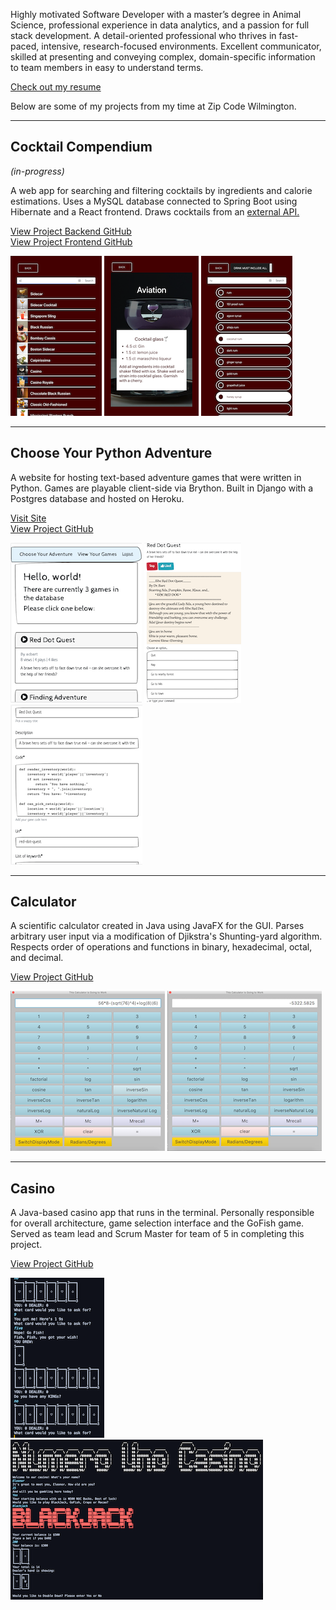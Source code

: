 Highly motivated Software Developer with a master’s degree in Animal Science, professional experience in data analytics, and a passion for full stack development. A detail-oriented professional who thrives in fast-paced, intensive, research-focused environments. Excellent communicator, skilled at presenting and conveying complex, domain-specific information to team members in easy to understand terms.  

[Check out my resume](Resume.pdf)

Below are some of my projects from my time at Zip Code Wilmington.
<hr>

## Cocktail Compendium

*(in-progress)*

A web app for searching and filtering cocktails by ingredients and calorie estimations. Uses a MySQL database connected to Spring Boot using Hibernate and a React frontend. Draws cocktails from an [external API.](https://www.thecocktaildb.com/api.php) 

[View Project Backend GitHub](https://github.com/ElBell/CocktailSpringBoot)  
[View Project Frontend GitHub](https://github.com/ElBell/CocktailReact)

[![Screenshot of DrinkList](Pictures/DrinkList.png)](https://raw.githubusercontent.com/ElBell/ElBell.github.io/master/Pictures/DrinkListLarge.png)
[![Screenshot of Drink](Pictures/Drink.png)](https://raw.githubusercontent.com/ElBell/ElBell.github.io/master/Pictures/DrinkLarge.png)
[![Screenshot of Drink with Ingredients](Pictures/IngredientList.png)](https://raw.githubusercontent.com/ElBell/ElBell.github.io/master/Pictures/IngredientListLarge.png)

<hr>

## Choose Your Python Adventure
A website for hosting text-based adventure games that were written in Python. Games are playable client-side via Brython. Built in Django with a Postgres database and hosted on Heroku. 

[Visit Site](https://choose-your-python-adventure.herokuapp.com/)  
[View Project GitHub](https://github.com/ElBell/ChooseYourAdventure)

[![Screenshot of HomePage](Pictures/HomePage.png)](https://raw.githubusercontent.com/ElBell/ElBell.github.io/master/Pictures/HomePageLarge.png)
[![Screenshot of PlayGame](Pictures/PlayGame.png)](https://raw.githubusercontent.com/ElBell/ElBell.github.io/master/Pictures/PlayGameLarge.png)
[![Screenshot of EditGame](Pictures/EditGame.png)](https://raw.githubusercontent.com/ElBell/ElBell.github.io/master/Pictures/EditGameLarge.png)

<hr>

## Calculator
A scientific calculator created in Java using JavaFX for the GUI. Parses arbitrary user input via a modification of Djikstra's Shunting-yard algorithm. Respects order of operations and functions in binary, hexadecimal, octal, and decimal.

[View Project GitHub](https://github.com/ElBell/Calculator)

[![Screenshot of Equation](Pictures/CalcEquation.png)](https://raw.githubusercontent.com/ElBell/ElBell.github.io/master/Pictures/CalcEquationLarge.png)
[![Screenshot of Answer](Pictures/CalcAnswer.png)](https://raw.githubusercontent.com/ElBell/ElBell.github.io/master/Pictures/CalcAnswerLarge.png)

<hr>

## Casino
A Java-based casino app that runs in the terminal. Personally responsible for overall architecture, game selection interface and the GoFish game. Served as team lead and Scrum Master for team of 5 in completing this project.

[View Project GitHub](https://github.com/ElBell/Maven.Casino)

[![Screenshot of GoFish](Pictures/GoFish.png)](https://raw.githubusercontent.com/ElBell/ElBell.github.io/master/Pictures/GoFishLarge.png)
[![Screenshot of Casino Opening](Pictures/CasinoOpening.png)](https://raw.githubusercontent.com/ElBell/ElBell.github.io/master/Pictures/CasinoOpeningLarge.png)

